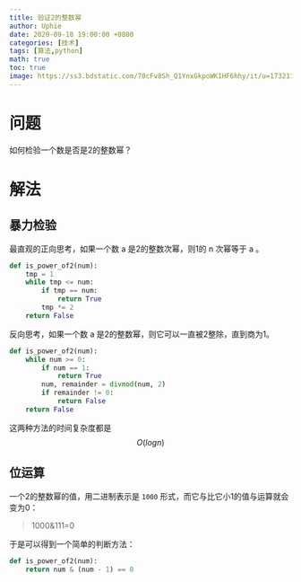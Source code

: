 ```yaml
---
title: 验证2的整数幂
author: Uphie
date: 2020-09-18 19:00:00 +0800
categories: [技术]
tags: [算法,python]
math: true
toc: true
image: https://ss3.bdstatic.com/70cFv8Sh_Q1YnxGkpoWK1HF6hhy/it/u=1732119033,556875534&fm=26&gp=0.jpg
---
```


# 问题

如何检验一个数是否是2的整数幂？

# 解法

## 暴力检验

最直观的正向思考，如果一个数 a 是2的整数次幂，则1的 n 次幂等于 a 。
```python
def is_power_of2(num):
    tmp = 1
    while tmp <= num:
        if tmp == num:
            return True
        tmp *= 2
    return False
```

反向思考，如果一个数 a 是2的整数幂，则它可以一直被2整除，直到商为1。

```python
def is_power_of2(num):
    while num >= 0:
        if num == 1:
            return True
        num, remainder = divmod(num, 2)
        if remainder != 0:
            return False
    return False
```
这两种方法的时间复杂度都是 $$O(logn)$$

## 位运算

一个2的整数幂的值，用二进制表示是 `1000` 形式，而它与比它小1的值与运算就会变为0：
> 1000&111=0

于是可以得到一个简单的判断方法：
```python
def is_power_of2(num):
    return num & (num - 1) == 0
```
